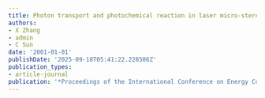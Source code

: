 ```yaml
---
title: Photon transport and photochemical reaction in laser micro-stereolithography
authors:
- X Zhang
- admin
- C Sun
date: '2001-01-01'
publishDate: '2025-09-18T05:41:22.228506Z'
publication_types:
- article-journal
publication: '*Proceedings of the International Conference on Energy Conversion and …*'
---
```

